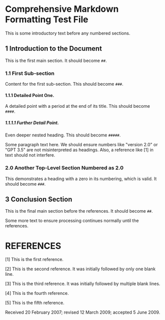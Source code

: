 # Comprehensive Markdown Formatting Test File

This is some introductory text before any numbered sections.

## 1 Introduction to the Document

This is the first main section. It should become `##`.

### 1.1 First Sub-section

Content for the first sub-section. This should become `###`.

#### 1.1.1 Detailed Point One.

A detailed point with a period at the end of its title. This should become `####`.

##### 1.1.1.1 Further Detail Point.

Even deeper nested heading. This should become `#####`.

Some paragraph text here. We should ensure numbers like "version 2.0" or "GPT 3.5" are not misinterpreted as headings. Also, a reference like [1] in text should not interfere.

### 2.0 Another Top-Level Section Numbered as 2.0

This demonstrates a heading with a zero in its numbering, which is valid. It should become `###`.

## 3 Conclusion Section

This is the final main section before the references. It should become `##`.

Some more text to ensure processing continues normally until the references.

# REFERENCES
[1] This is the first reference.

[2] This is the second reference. It was initially followed by only one blank line.

[3] This is the third reference. It was initially followed by multiple blank lines.

[4] This is the fourth reference.

[5] This is the fifth reference.

Received 20 February 2007; revised 12 March 2009; accepted 5 June 2009.


